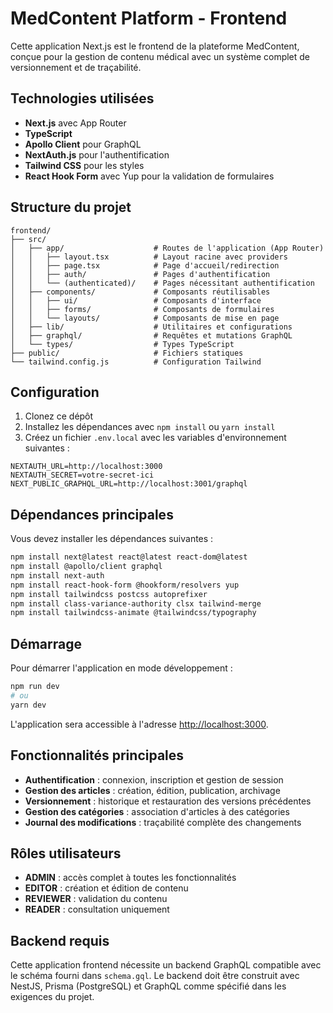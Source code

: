 # MedContent Platform - Frontend

Cette application Next.js est le frontend de la plateforme MedContent, conçue pour la gestion de contenu médical avec un système complet de versionnement et de traçabilité.

## Technologies utilisées

- **Next.js** avec App Router
- **TypeScript**
- **Apollo Client** pour GraphQL
- **NextAuth.js** pour l'authentification
- **Tailwind CSS** pour les styles
- **React Hook Form** avec Yup pour la validation de formulaires

## Structure du projet

```
frontend/
├── src/
│   ├── app/                    # Routes de l'application (App Router)
│   │   ├── layout.tsx          # Layout racine avec providers
│   │   ├── page.tsx            # Page d'accueil/redirection
│   │   ├── auth/               # Pages d'authentification 
│   │   └── (authenticated)/    # Pages nécessitant authentification
│   ├── components/             # Composants réutilisables
│   │   ├── ui/                 # Composants d'interface
│   │   ├── forms/              # Composants de formulaires
│   │   └── layouts/            # Composants de mise en page
│   ├── lib/                    # Utilitaires et configurations
│   ├── graphql/                # Requêtes et mutations GraphQL
│   └── types/                  # Types TypeScript
├── public/                     # Fichiers statiques
└── tailwind.config.js          # Configuration Tailwind
```

## Configuration

1. Clonez ce dépôt
2. Installez les dépendances avec `npm install` ou `yarn install`
3. Créez un fichier `.env.local` avec les variables d'environnement suivantes :

```
NEXTAUTH_URL=http://localhost:3000
NEXTAUTH_SECRET=votre-secret-ici
NEXT_PUBLIC_GRAPHQL_URL=http://localhost:3001/graphql
```

## Dépendances principales

Vous devez installer les dépendances suivantes :

```bash
npm install next@latest react@latest react-dom@latest
npm install @apollo/client graphql
npm install next-auth
npm install react-hook-form @hookform/resolvers yup
npm install tailwindcss postcss autoprefixer
npm install class-variance-authority clsx tailwind-merge
npm install tailwindcss-animate @tailwindcss/typography
```

## Démarrage

Pour démarrer l'application en mode développement :

```bash
npm run dev
# ou
yarn dev
```

L'application sera accessible à l'adresse [http://localhost:3000](http://localhost:3000).

## Fonctionnalités principales

- **Authentification** : connexion, inscription et gestion de session
- **Gestion des articles** : création, édition, publication, archivage
- **Versionnement** : historique et restauration des versions précédentes
- **Gestion des catégories** : association d'articles à des catégories
- **Journal des modifications** : traçabilité complète des changements

## Rôles utilisateurs

- **ADMIN** : accès complet à toutes les fonctionnalités
- **EDITOR** : création et édition de contenu
- **REVIEWER** : validation du contenu
- **READER** : consultation uniquement

## Backend requis

Cette application frontend nécessite un backend GraphQL compatible avec le schéma fourni dans `schema.gql`. Le backend doit être construit avec NestJS, Prisma (PostgreSQL) et GraphQL comme spécifié dans les exigences du projet.
